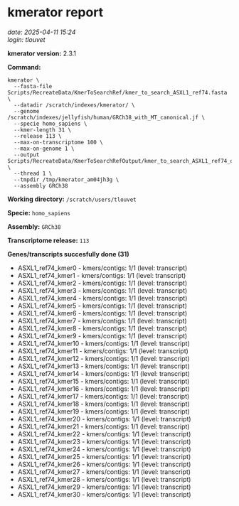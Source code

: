 # kmerator report
*date: 2025-04-11 15:24*  
*login: tlouvet*

**kmerator version:** 2.3.1

**Command:**

```
kmerator \
  --fasta-file Scripts/RecreateData/KmerToSearchRef/kmer_to_search_ASXL1_ref74.fasta \
  --datadir /scratch/indexes/kmerator/ \
  --genome /scratch/indexes/jellyfish/human/GRCh38_with_MT_canonical.jf \
  --specie homo_sapiens \
  --kmer-length 31 \
  --release 113 \
  --max-on-transcriptome 100 \
  --max-on-genome 1 \
  --output Scripts/RecreateData/KmerToSearchRefOutput/kmer_to_search_ASXL1_ref74_output \
  --thread 1 \
  --tmpdir /tmp/kmerator_am04jh3g \
  --assembly GRCh38
```

**Working directory:** `/scratch/users/tlouvet`

**Specie:** `homo_sapiens`

**Assembly:** `GRCh38`

**Transcriptome release:** `113`

**Genes/transcripts succesfully done (31)**

- ASXL1_ref74_kmer0 - kmers/contigs: 1/1 (level: transcript)
- ASXL1_ref74_kmer1 - kmers/contigs: 1/1 (level: transcript)
- ASXL1_ref74_kmer2 - kmers/contigs: 1/1 (level: transcript)
- ASXL1_ref74_kmer3 - kmers/contigs: 1/1 (level: transcript)
- ASXL1_ref74_kmer4 - kmers/contigs: 1/1 (level: transcript)
- ASXL1_ref74_kmer5 - kmers/contigs: 1/1 (level: transcript)
- ASXL1_ref74_kmer6 - kmers/contigs: 1/1 (level: transcript)
- ASXL1_ref74_kmer7 - kmers/contigs: 1/1 (level: transcript)
- ASXL1_ref74_kmer8 - kmers/contigs: 1/1 (level: transcript)
- ASXL1_ref74_kmer9 - kmers/contigs: 1/1 (level: transcript)
- ASXL1_ref74_kmer10 - kmers/contigs: 1/1 (level: transcript)
- ASXL1_ref74_kmer11 - kmers/contigs: 1/1 (level: transcript)
- ASXL1_ref74_kmer12 - kmers/contigs: 1/1 (level: transcript)
- ASXL1_ref74_kmer13 - kmers/contigs: 1/1 (level: transcript)
- ASXL1_ref74_kmer14 - kmers/contigs: 1/1 (level: transcript)
- ASXL1_ref74_kmer15 - kmers/contigs: 1/1 (level: transcript)
- ASXL1_ref74_kmer16 - kmers/contigs: 1/1 (level: transcript)
- ASXL1_ref74_kmer17 - kmers/contigs: 1/1 (level: transcript)
- ASXL1_ref74_kmer18 - kmers/contigs: 1/1 (level: transcript)
- ASXL1_ref74_kmer19 - kmers/contigs: 1/1 (level: transcript)
- ASXL1_ref74_kmer20 - kmers/contigs: 1/1 (level: transcript)
- ASXL1_ref74_kmer21 - kmers/contigs: 1/1 (level: transcript)
- ASXL1_ref74_kmer22 - kmers/contigs: 1/1 (level: transcript)
- ASXL1_ref74_kmer23 - kmers/contigs: 1/1 (level: transcript)
- ASXL1_ref74_kmer24 - kmers/contigs: 1/1 (level: transcript)
- ASXL1_ref74_kmer25 - kmers/contigs: 1/1 (level: transcript)
- ASXL1_ref74_kmer26 - kmers/contigs: 1/1 (level: transcript)
- ASXL1_ref74_kmer27 - kmers/contigs: 1/1 (level: transcript)
- ASXL1_ref74_kmer28 - kmers/contigs: 1/1 (level: transcript)
- ASXL1_ref74_kmer29 - kmers/contigs: 1/1 (level: transcript)
- ASXL1_ref74_kmer30 - kmers/contigs: 1/1 (level: transcript)
